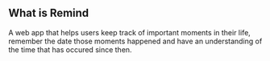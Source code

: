 ## What is Remind
A web app that helps users keep track of important moments in their life, remember the date those moments happened and 
have an understanding of the time that has occured since then.
